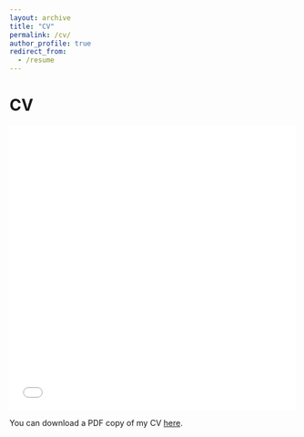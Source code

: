 ```yaml
---
layout: archive
title: "CV"
permalink: /cv/
author_profile: true
redirect_from:
  - /resume
---
```


CV
======

<iframe src="/blob/main/files/Steele_CV_2021.pdf" width="100%" height="500" frameborder="no" border="0" marginwidth="0" marginheight="0"></iframe>


You can download a PDF copy of my CV [here](/files/Steele_CV_2021.pdf).
